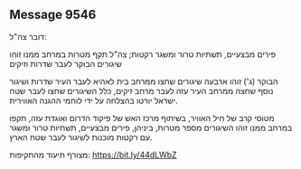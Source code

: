 ## Message 9546

דובר צה"ל:

פירים מבצעיים, תשתיות טרור ומשגר רקטות; צה"ל תקף מטרות במרחב ממנו זוהו שיגורים הבוקר לעבר שדרות וזיקים

הבוקר (ג') זוהו ארבעה שיגורים שחצו ממרחב בית לאהיא לעבר העיר שדרות ושיגור נוסף שחצה ממרחב העיר עזה לעבר מרחב זיקים, כלל השיגורים שחצו לעבר שטח ישראל יורטו בהצלחה על ידי לוחמי ההגנה האווירית.

מטוסי קרב של חיל האוויר, בשיתוף מרכז האש של פיקוד הדרום ואוגדת עזה, תקפו במרחב ממנו זוהו השיגורים מספר מטרות, ביניהן, פירים מבצעיים, תשתיות טרור ומשגר עם רקטות מוכנות לשיגור לעבר שטח הארץ.

מצורף תיעוד מהתקיפות: https://bit.ly/44dLWbZ

